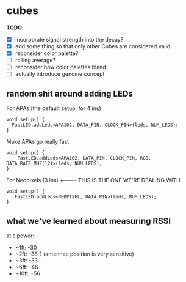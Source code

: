 # cubes

**TODO**:
- [x] incorporate signal strength into the decay?
- [x] add some thing so that only other Cubes are considered valid
- [x] reconsider color palette?
- [ ] rolling average?
- [ ] reconsider how color palettes blend
- [ ] actually introduce genome concept

## random shit around adding LEDs

For APAs (the default setup, for 4 ins)
```
void setup() {
  FastLED.addLeds<APA102, DATA_PIN, CLOCK_PIN>(leds, NUM_LEDS);
}
```

Make APAs go really fast
```
void setup() {
    FastLED.addLeds<APA102, DATA_PIN, CLOCK_PIN, RGB, DATA_RATE_MHZ(12)>(leds, NUM_LEDS);
}
```

For Neopixels (3 ins) <---- THIS IS THE ONE WE'RE DEALING WITH
```
void setup() {
   FastLED.addLeds<NEOPIXEL, DATA_PIN>(leds, NUM_LEDS);
}
```

## what we've learned about measuring RSSI

at `0` power:
- ~1ft: -30
- ~2ft: -38 ? (antennae position is very sensitive)
- ~3ft: -33
- ~6ft: -46
- ~10ft: -56
